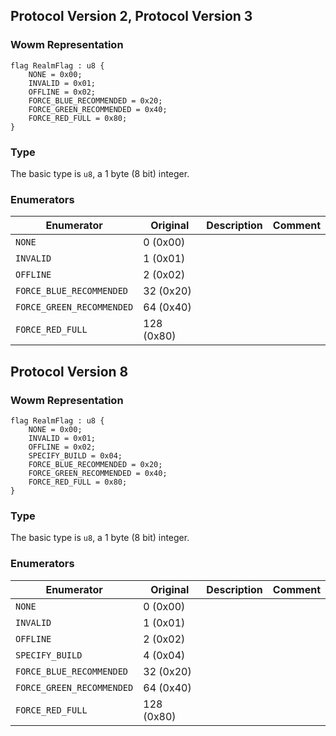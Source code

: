 ## Protocol Version 2, Protocol Version 3

### Wowm Representation
```rust,ignore
flag RealmFlag : u8 {
    NONE = 0x00;    
    INVALID = 0x01;    
    OFFLINE = 0x02;    
    FORCE_BLUE_RECOMMENDED = 0x20;    
    FORCE_GREEN_RECOMMENDED = 0x40;    
    FORCE_RED_FULL = 0x80;    
}

```
### Type
The basic type is `u8`, a 1 byte (8 bit) integer.
### Enumerators
| Enumerator | Original  | Description | Comment |
| --------- | -------- | ----------- | ------- |
| `NONE` | 0 (0x00) |  |  |
| `INVALID` | 1 (0x01) |  |  |
| `OFFLINE` | 2 (0x02) |  |  |
| `FORCE_BLUE_RECOMMENDED` | 32 (0x20) |  |  |
| `FORCE_GREEN_RECOMMENDED` | 64 (0x40) |  |  |
| `FORCE_RED_FULL` | 128 (0x80) |  |  |
## Protocol Version 8

### Wowm Representation
```rust,ignore
flag RealmFlag : u8 {
    NONE = 0x00;    
    INVALID = 0x01;    
    OFFLINE = 0x02;    
    SPECIFY_BUILD = 0x04;    
    FORCE_BLUE_RECOMMENDED = 0x20;    
    FORCE_GREEN_RECOMMENDED = 0x40;    
    FORCE_RED_FULL = 0x80;    
}

```
### Type
The basic type is `u8`, a 1 byte (8 bit) integer.
### Enumerators
| Enumerator | Original  | Description | Comment |
| --------- | -------- | ----------- | ------- |
| `NONE` | 0 (0x00) |  |  |
| `INVALID` | 1 (0x01) |  |  |
| `OFFLINE` | 2 (0x02) |  |  |
| `SPECIFY_BUILD` | 4 (0x04) |  |  |
| `FORCE_BLUE_RECOMMENDED` | 32 (0x20) |  |  |
| `FORCE_GREEN_RECOMMENDED` | 64 (0x40) |  |  |
| `FORCE_RED_FULL` | 128 (0x80) |  |  |
